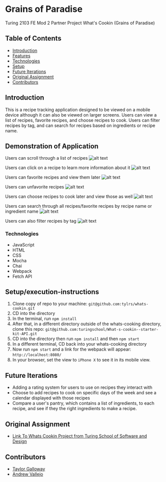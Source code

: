 # Grains of Paradise

Turing 2103 FE Mod 2 Partner Project What's Cookin (Grains of Paradise)

## Table of Contents

- [Introduction](#introduction)
- [Features](#Demonstration)
- [Technologies](#Technologies)
- [Setup](#Setup/execution-Instructions)
- [Future Iterations](#Future)
- [Original Assignment](#Original)
- [Contributors](#Contributors)

## Introduction

This is a recipe tracking application designed to be viewed on a mobile device although it can also be viewed on larger screens.
Users can view a list of recipes, favorite recipes, and choose recipes to cook. Users can filter recipes by tag, and can search for recipes based on ingredients or recipe name.

## Demonstration of Application

Users can scroll through a list of recipes
![alt text](./gifs/recipe-scroll.gif)

Users can click on a recipe to learn more information about it
![alt text](./gifs/full-recipe-view.gif)

Users can favorite recipes and view them later
![alt text](./gifs/favorite-recipes.gif)

Users can unfavorite recipes
![alt text](./gifs/unfavorite-recipes.gif)

Users can choose recipes to cook later and view those as well
![alt text](./gifs/recipes-to-cook.gif)

Users can search through all recipes/favorite recipes by recipe name or ingredient name
![alt text](./gifs/search-recipes.gif)

Users can also filter recipes by tag
![alt text](./gifs/filter-menu.gif)

### Technologies

- JavaScript
- HTML
- CSS
- Mocha
- Chai
- Webpack
- Fetch API

## Setup/execution-instructions

1. Clone copy of repo to your machine: `git@github.com:tylrs/whats-cookin.git`
2. CD into the directory
3. In the terminal, run `npm install`
4. After that, in a different directory outside of the whats-cooking directory, clone this repo: `git@github.com:turingschool/What-s-cookin--starter-kit-API.git`
5. CD into the directory then run `npm install` and then `npm start`
6. In a different terminal, CD back into your whats-cooking directory
7. Now run `npm start` and a link for the webpack will appear: `http://localhost:8080/`
8. In your browser, set the view to `iPhone X` to see it in its mobile view.

## Future Iterations

- Adding a rating system for users to use on recipes they interact with
- Choose to add recipes to cook on specific days of the week and see a calendar displayed with those recipes
- Compare a user's pantry, which contains a list of ingredients, to each recipe, and see if they the right ingredients to make a recipe.

## Original Assignment

- [Link To Whats Cookin Project from Turing School of Software and Design](https://frontend.turing.edu/projects/whats-cookin.html)

## Contributors

- [Taylor Galloway](https://github.com/tylrs)
- [Andrew Vallejo](https://github.com/andrewvallejo)
